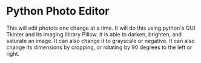 # Python Photo Editor
This will edit photots one change at a time. 
It will do this using python's GUI Tkinter and its imaging library Pillow. 
It is able to darken, brighten, and saturate an image. It can also change it to grayscale or negative. 
It can also change its dimensions by cropping, or rotating by 90 degrees to the left or right. 
